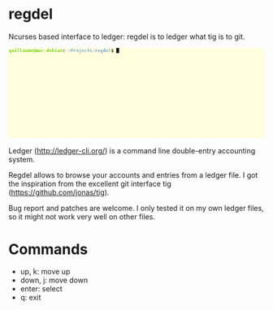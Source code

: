 # regdel
Ncurses based interface to ledger: regdel is to ledger what tig is to git.

![animation](/animation.gif?raw=true)

Ledger (http://ledger-cli.org/) is a command line double-entry accounting
system.

Regdel allows to browse your accounts and entries from a ledger file.  I got
the inspiration from the excellent git interface tig
(https://github.com/jonas/tig).

Bug report and patches are welcome.  I only tested it on my own ledger files,
so it might not work very well on other files.

# Commands

- up, k: move up
- down, j: move down
- enter: select
- q: exit
